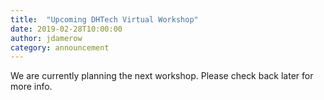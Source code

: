 ```yaml
---
title:  "Upcoming DHTech Virtual Workshop"
date: 2019-02-28T10:00:00
author: jdamerow
category: announcement
---
```


We are currently planning the next workshop. Please check back later for more info.
